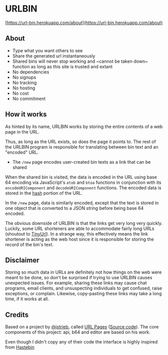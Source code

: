 # URLBIN

[https://url-bin.herokuapp.com/about](https://url-bin.herokuapp.com/about)

## About

- Type what you want others to see
- Share the generated url instantaneously
- Shared bins will never stop working and ~cannot be taken down~ function as
  long as this site is trusted and extant
- No dependencies
- No signups
- No tracking
- No hosting
- No cost
- No commitment


## How it works

As hinted by its name, URLBIN works by storing the entire contents of a web
page in the URL.

Thus, as long as the URL exists, so does the page it points to. The rest of the
URLBIN program is responsible for translating between bin text and an "encoded" URL.

- The `/new` page encodes user-created bin texts as a link that can be
  shared

When the shared bin is visited, the data is encoded in the URL using base 64
encoding via JavaScript's `atob` and `btoa` functions in conjunction with its
`encodeURIComponent` and `decodeURIComponent` functions. The encoded data is
stored in the
[hash](https://developer.mozilla.org/en-US/docs/Web/API/URL/hash#Examples)
portion of the URL.

In the `/new` page, data is similarly encoded, except that the text is stored in one object that is converted to a
JSON string before being base 64 encoded.

The obvious downside of URLBIN is that the links get very long very quickly.
Luckily, some URL shorteners are able to accommodate fairly long URLs (shoutout
to [TinyUrl](http://tinyurl.com)). In a strange way, this effectively means the
link shortener is acting as the web host since it is responsible for storing
the record of the bin's text.


## Disclaimer

Storing so much data in URLs are definitely not how things on the web were meant to be
done, so don't be surprised if trying to use URLBIN causes unexpected
issues. For example, sharing these links may cause chat programs, email
clients, and unsuspecting individuals to get confused, raise exceptions, or
complain. Likewise, copy-pasting these links may take a long time, if it works
at all.

## Credits

Based on a project by [@jstrieb](https://github.com/jstrieb), called [URL Pages](https://jstrieb.github.io/urlpages) ([Source code](https://github.com/jstrieb/urlpages)). The core components of this project: api, b64 and editor are based on his work.

Even though I didn't copy any of their code the interface is highly inspired from [Hastebin](https://hastebin.com)